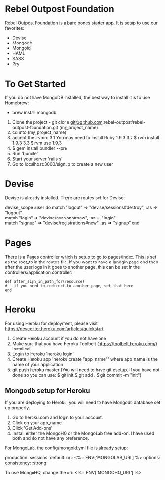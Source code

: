 Rebel Outpost Foundation
========================

Rebel Outpost Foundation is a bare bones starter app.  It is setup to use our favorites:

  - Devise
  - Mongodb
  - Mongoid
  - HAML
  - SASS
  - Pry


To Get Started
==============

If you do not have MongoDB installed, the best way to install it is to use Homebrew:
  - brew install mongodb

  1. Clone the project - git clone git@github.com:rebel-outpost/rebel-outpost-foundation.git (my_project_name)
  2. cd into (my_project_name)
  3. accept the .rvmrc
    3.1 You may need to install Ruby 1.9.3
    3.2 $ rvm install 1.9.3
    3.3 $ rvm use 1.9.3
  4. $ gem install bundler --pre
  5. Run 'bundle'
  6. Start your server 'rails s'
  7. Go to localhost:3000/signup to create a new user


Devise
======

Devise is already installed.  There are routes set for Devise:

  devise_scope :user do
    match "logout" => "devise/sessions#destroy", :as => "logout"  
    match "login" => "devise/sessions#new", :as => "login"  
    match "signup" => "devise/registrations#new", :as => "signup"
  end


Pages
=====

  There is a Pages controller which is setup to go to pages/index.  This is set as the root_to in the routes file.  If you want to have a landgin page and then after the user logs in it goes to another page, this can be set in the controllers/application controller:

    def after_sign_in_path_for(resource)
    #   if you need to redirect to another page, set that here
    end


Heroku
======

For using Heroku for deployment, please visit https://devcenter.heroku.com/articles/quickstart

  1. Create Heroku account if you do not have one
  2. Make sure that you have Heroku Toolbelt (https://toolbelt.heroku.com/) installed
  3. Login to Heroku 'heroku login'
  4. Create Heroku app 'heroku create "app_name"' where app_name is the name of your application
  5. git push heroku master  (You will need to have git esetup.  If you have not done so you can use:
                              $ git init
                              $ git add .
                              $ git commit -m "init")


Mongodb setup for Heroku
------------------------

If you are deploying to Heroku, you will need to have Mongodb database set up properly.

  1. Go to heroku.com and login to your account.
  2. Click on your app_name
  3. Click 'Get Add-ons'
  4. Install either the MongoHQ or the MongoLab free add-on.  I have used both and do not have any preference.


For MongoLab, the config/mongoid.yml file is already setup:

  production:
    sessions:
      default:
        uri: <%= ENV['MONGOLAB_URI'] %> 
        options:
          consistency: :strong

  To use MongoHQ, change the uri: <%= ENV['MONGOHQ_URL'] %>

